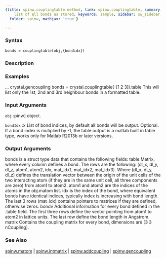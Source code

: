 ```yaml
---
{title: spinw.couplingtable method, link: spinw.couplingtable, summary: creates tabulated
    list of all bonds as stored, keywords: sample, sidebar: sw_sidebar, permalink: spinw_couplingtable.html,
  folder: spinw, mathjax: 'true'}

---
```


### Syntax

`bonds = couplingtable(obj,{bondidx})`

### Description



### Examples

...
crystal.gencoupling
bonds = crystal.couplingtable(-[1 2 3]).table
This will list only the 1st, 2nd and 3rd neighbour bonds in a formatted
table.

### Input Arguments

`obj`
:pinw] object.

`bondIdx`
:x   List of bond indices, by default all bonds will be output.
     Optional. If a bond index is mutiplied by -1, the table output
     is a matlab built in table type, works only for Matlab R2013b
     or later versions.

### Output Arguments

bonds is a struct type data that contains the following fields:
  table   Matrix, where every column defines a bond. The rows are the
          following: (dl_x, dl_y, dl_z, atom1, atom2, idx, mat_idx1,
          mat_idx2, mat_idx3). Where (dl_x, dl_y, dl_z) defines the
          translation vector between the origin of the unit cells of the
          two interacting atom (if they are in the same unit cell, all
          three components are zero) from atom1 to atom2. atom1 and atom2
          are the indices of the atoms in the obj.matom list. idx is the
          index of the bond, where equivalent bonds have identical
          indices, typically index is increasing with bond length. The
          last 3 rows (mat_idx) contains pointers to matrices if they
          are defined, otherwise zeros.
  bondv   Additional information for every bond defined in the .table
          field. The first three rows define the vector pointing from
          atom1 to atom2 in lattice units. The last row define the bond
          length in Angstrom.
  matrix  Contains the coupling matrix for every bond, dimensions are
          [3 3 nCoupling].

### See Also

[spinw.matom](spinw_matom.html) \| [spinw.intmatrix](spinw_intmatrix.html) \| [spinw.addcoupling](spinw_addcoupling.html) \| [spinw.gencoupling](spinw_gencoupling.html)

